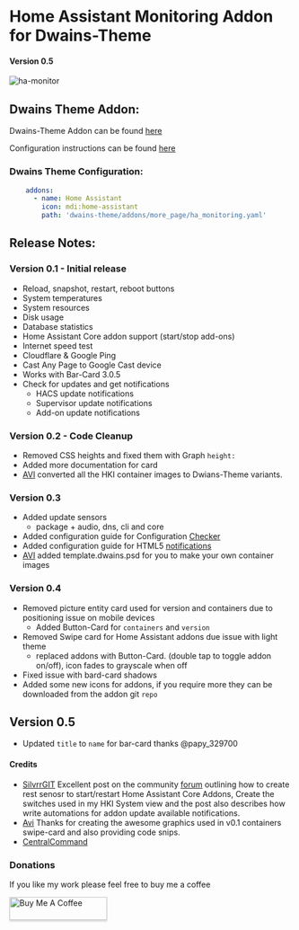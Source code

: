 # Home Assistant Monitoring Addon for Dwains-Theme
#### Version 0.5

![ha-monitor](https://github.com/noodlemctwoodle/homeassistant/blob/master/.github/wiki/images/dwains-theme/addons/ha-monitor/desktop_1.png)

## Dwains Theme Addon:

Dwains-Theme Addon can be found [here](https://github.com/noodlemctwoodle/homeassistant/blob/master/dwains-theme/addons/more_page/ha_monitoring.yaml)
     
Configuration instructions can be found [here](https://github.com/noodlemctwoodle/homeassistant/blob/master/.github/wiki/guides/ha-core/HomeAssistant_Monitoting.md)

### Dwains Theme Configuration:

```YAML
    addons:
      - name: Home Assistant
        icon: mdi:home-assistant
        path: 'dwains-theme/addons/more_page/ha_monitoring.yaml'
```

## Release Notes:

### Version 0.1 - Initial release

 - Reload, snapshot, restart, reboot buttons
 - System temperatures
 - System resources
 - Disk usage
 - Database statistics
 - Home Assistant Core addon support (start/stop add-ons)
 - Internet speed test
 - Cloudflare & Google Ping
 - Cast Any Page to Google Cast device
 - Works with Bar-Card 3.0.5
 - Check for updates and get notifications
    - HACS update notifications
    - Supervisor update notifications
    - Add-on update notifications

### Version 0.2 - Code Cleanup

 - Removed CSS heights and fixed them with Graph `height:`
 - Added more documentation for card
 - [AVI](https://github.com/abeksis/My-HomeAssistant-Config) converted all the HKI container images to Dwians-Theme variants. 

### Version 0.3
 - Added update sensors
    - package + audio, dns, cli and core
 - Added configuration guide for Configuration [Checker](https://github.com/noodlemctwoodle/homeassistant/blob/master/.github/wiki/guides/ha-core/HomeAssistant_Monitoting.md#install-check-home-assistant-configuration)
 - Added configuration guide for HTML5 [notifications](https://github.com/noodlemctwoodle/homeassistant/blob/master/.github/wiki/guides/ha-core/HomeAssistant_Monitoting.md#setting-up-the-html5-notify-platform)
 - [AVI](https://github.com/abeksis/My-HomeAssistant-Config) added template.dwains.psd for you to make your own container images

### Version 0.4
 - Removed picture entity card used for version and containers due to positioning issue on mobile devices
   - Added Button-Card for `containers` and `version`
 - Removed Swipe card for Home Assistant addons due issue with light theme
   - replaced addons with Button-Card. (double tap to toggle addon on/off), icon fades to grayscale when off
 - Fixed issue with bard-card shadows
 - Added some new icons for addons, if you require more they can be downloaded from the addon git `repo`

## Version 0.5
 - Updated `title` to `name` for bar-card thanks @papy_329700

#### Credits
 - [SilvrrGIT](https://github.com/SilvrrGIT/HomeAssistant) Excellent post on the community [forum](https://community.home-assistant.io/t/get-notified-of-available-hassio-addon-updates/176626) outlining how to create rest senosr to start/restart Home Assistant Core Addons, Create the switches used in my HKI System view and the post also describes how write automations for addon update available notifications.
 - [Avi](https://github.com/abeksis/My-HomeAssistant-Config) Thanks for creating the awesome graphics used in v0.1 containers swipe-card and also providing code snips. 
 - [CentralCommand](https://community.home-assistant.io/t/update-notifications-core-hacs-supervisor-and-addons/182295)
 
 ### Donations

If you like my work please feel free to buy me a coffee

<a href="https://www.buymeacoffee.com/noodlemctwoodle" target="_blank"><img src="https://www.buymeacoffee.com/assets/img/custom_images/orange_img.png" alt="Buy Me A Coffee" style="height: 41px !important;width: 174px !important;box-shadow: 0px 3px 2px 0px rgba(190, 190, 190, 0.5) !important;-webkit-box-shadow: 0px 3px 2px 0px rgba(190, 190, 190, 0.5) !important;" ></a>